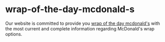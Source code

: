 # wrap-of-the-day-mcdonald-s
Our website is committed to provide you [wrap of the day mcdonald's](https://wrapofthedaymcdonalds.com) with the most current and complete information regarding McDonald's wrap options. 
